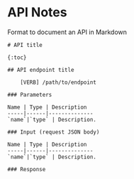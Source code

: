 # API Notes 

Format to document an API in Markdown
```
# API title

{:toc}

## API endpoint title

    [VERB] /path/to/endpoint

### Parameters

Name | Type | Description
-----|------|--------------
`name`|`type` | Description.

### Input (request JSON body)

Name | Type | Description
-----|------|--------------
`name`|`type` | Description.

### Response
```